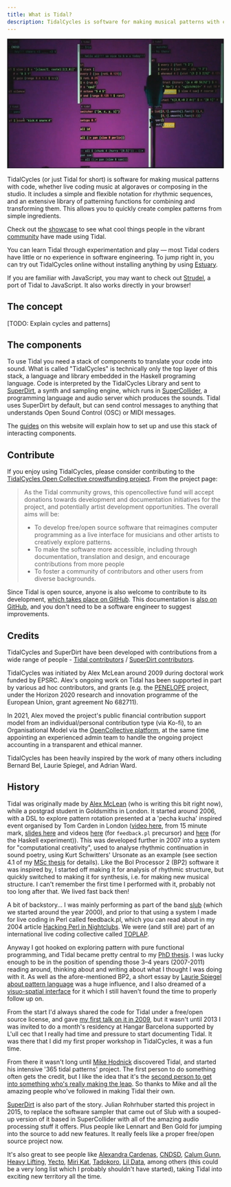 ```yaml
---
title: What is Tidal?
description: TidalCycles is software for making musical patterns with code.
---
```


![](./assets/tidalnutshell.jpg)

TidalCycles (or just Tidal for short) is software for making musical patterns with code, whether live coding music at algoraves or composing in the studio.
It includes a simple and flexible notation for rhythmic sequences, and an extensive library of patterning functions for combining and transforming them.
This allows you to quickly create complex patterns from simple ingredients.

Check out the [showcase](/introduction/showcase) to see what cool things people in the vibrant [community](/introduction/community) have made using Tidal.

You can learn Tidal through experimentation and play — most Tidal coders have little or no experience in software engineering.
To jump right in, you can try out TidalCycles online without installing anything by using [Estuary](https://estuary.mcmaster.ca/).

If you are familiar with JavaScript, you may want to check out [Strudel](https://strudel.cc), a port of Tidal to JavaScript. It also works directly in your browser!

## The concept

[TODO: Explain cycles and patterns]

## The components

To use Tidal you need a stack of components to translate your code into sound. What is called "TidalCycles" is technically only the top layer of this stack, a language and library embedded in the Haskell programing language.
Code is interpreted by the TidalCycles Library and sent to [SuperDirt](https://github.com/musikinformatik/SuperDirt), a synth and sampling engine, which runs in [SuperCollider](https://supercollider.github.io/), a programming language and audio server which produces the sounds.
Tidal uses SuperDirt by default, but can send control messages to anything that understands Open Sound Control (OSC) or MIDI messages.

The [guides](/guides/installation) on this website will explain how to set up and use this stack of interacting components.


## Contribute

If you enjoy using TidalCycles, please consider contributing to the [TidalCycles Open Collective crowdfunding project](https://opencollective.com/tidalcycles). From the project page:

> As the Tidal community grows, this opencollective fund will accept donations towards development and documentation initiatives for the project, and potentially artist development opportunities. The overall aims will be:
>
> - To develop free/open source software that reimagines computer programming as a live interface for musicians and other artists to creatively explore patterns.
> - To make the software more accessible, including through documentation, translation and design, and encourage contributions from more people
> - To foster a community of contributors and other users from diverse backgrounds.

Since Tidal is open source, anyone is also welcome to contribute to its development, [which takes place on GitHub](https://github.com/tidalcycles/tidal).
This documentation is [also on GitHub](https://github.com/tidalcycles/tidal-doc), and you don't need to be a software engineer to suggest improvements.


## Credits

TidalCycles and SuperDirt have been developed with contributions from a wide range of people - [Tidal contributors](https://github.com/tidalcycles/Tidal/graphs/contributors) / [SuperDirt contributors](https://github.com/musikinformatik/SuperDirt/graphs/contributors).

TidalCycles was initiated by Alex McLean around 2009 during doctoral work funded by EPSRC. Alex's ongoing work on Tidal has been supported in part by various ad hoc contributors, and grants (e.g. the [PENELOPE](https://penelope.hypotheses.org/) project, under the Horizon 2020 research and innovation programme of the European Union, grant agreement No 682711).

In 2021, Alex moved the project's public financial contribution support model from an individual/personal contribution type (via Ko-fi), to an Organisational Model via the [OpenCollective platform](https://opencollective.com/tidalcycles), at the same time appointing an experienced admin team to handle the ongoing project accounting in a transparent and ethical manner.

TidalCycles has been heavily inspired by the work of many others including Bernard Bel, Laurie Spiegel, and Adrian Ward.


## History

Tidal was originally made by [Alex McLean](https://tidalcycles.org/User:Yaxu) (who is writing this bit right now), while a postgrad student in Goldsmiths in London.
It started around 2006, with a DSL to explore pattern rotation presented at a 'pecha kucha' inspired event organised by Tom Carden in London ([video here](http://toxi.co.uk/blog/2006/07/ask-later-not-t-k-event.htm), from 15 minute mark, [slides here](http://slab.org/archive/20/20.pdf) and videos [here](http://slab.org/archive/20/pl.avi) (for `feedback.pl` precursor) and [here](http://slab.org/archive/20/hs.avi) (for the Haskell experiment)).
This was developed further in 2007 into a system for "computational creativity", used to analyse rhythmic continuation in sound poetry, using Kurt Schwitters' Ursonate as an example (see section 4.1 of my [MSc thesis](https://pdfs.semanticscholar.org/99ac/092d014aac16728912563975282e20039e19.pdf) for details).
Like the Bol Processor 2 (BP2) software it was inspired by, I started off making it for analysis of rhythmic structure, but quickly switched to making it for synthesis, i.e.
for making new musical structure.
I can't remember the first time I performed with it, probably not too long after that.
We lived fast back then!

A bit of backstory…
I was mainly performing as part of the band [slub](http://slub.org/) (which we started around the year 2000), and prior to that using a system I made for live coding in Perl called feedback.pl, which you can read about in my 2004 article [Hacking Perl in Nightclubs](https://www.perl.com/pub/2004/08/31/livecode.html/).
We were (and still are) part of an international live coding collective called [TOPLAP](https://toplap.org/).

Anyway I got hooked on exploring pattern with pure functional programming, and Tidal became pretty central to my [PhD thesis](http://slab.org/thesis/).
I was lucky enough to be in the position of spending those 3–4 years (2007-2011) reading around, thinking about and writing about what I thought I was doing with it.
As well as the afore-mentioned BP2, a short essay by [Laurie Spiegel about pattern language](http://retiary.org/ls/writings/musical_manip.html) was a huge influence, and I also dreamed of a [visuo-spatial interface](https://slab.org/colourful-texture/) for it which I still haven't found the time to properly follow up on.

From the start I'd always shared the code for Tidal under a free/open source license, and gave [my first talk on it in 2009](https://web.archive.org/web/20090826135406/www.londonhug.net/2009/08/18/next-meeting-alex-mclean-live-coding-music-with-haskell/), but it wasn't until 2013 I was invited to do a month's residency at Hangar Barcelona supported by L'ull cec that I really had time and pressure to start documenting Tidal.
It was there that I did my first proper workshop in TidalCycles, it was a fun time.

From there it wasn't long until [Mike Hodnick](http://kindohm.com/) discovered Tidal, and started his intensive '365 tidal patterns' project.
The first person to do something often gets the credit, but I like the idea that it's the [second person to get into something who's really making the leap](https://www.youtube.com/watch?v=fW8amMCVAJQ).
So thanks to Mike and all the amazing people who've followed in making Tidal their own.

[SuperDirt](https://github.com/musikinformatik/SuperDirt/) is also part of the story.
Julian Rohrhuber started this project in 2015, to replace the software sampler that came out of Slub with a souped-up version of it based in SuperCollider with all of the amazing audio processing stuff it offers.
Plus people like Lennart and Ben Gold for jumping into the source to add new features.
It really feels like a proper free/open source project now.

It's also great to see people like [Alexandra Cardenas](https://cargocollective.com/tiemposdelruido), [CNDSD](https://vimeo.com/cndsd), [Calum Gunn](http://www.calumgunn.com/), [Heavy Lifting](https://heavy-lifting.github.io/), [Yecto](https://yecto.github.io/), [Miri Kat](https://mirikat.bandcamp.com/releases), [Tadokoro](http://twitter.com/tadokoro), [Lil Data](http://lildata.co.uk/), among others (this could be a very long list which I probably shouldn't have started), taking Tidal into exciting new territory all the time.
